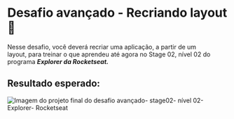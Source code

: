 # Desafio avançado - Recriando layout 🚀  

Nesse desafio, você deverá recriar uma aplicação, a partir de um layout, para treinar o que aprendeu até agora no Stage 02, nível 02 do programa ***Explorer da Rocketseat.*** 

## Resultado esperado:

![Imagem do projeto final do desafio avançado- stage02- nível 02- Explorer- Rocketseat](https://github.com/Clara-Pacheco/Desafio_Rocketseat--Nivel2_Explorer--Recriando-layout/blob/main/images/Desafio%20avan%C3%A7ado%20-%20Recriando%20layout%20-%20Google%20Chrome%2008_04_2022%2007_48_50.png)